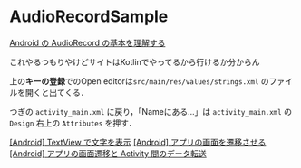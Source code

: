 # AudioRecordSample

[Android の AudioRecord の基本を理解する](https://qiita.com/ino-shin/items/214dba25f49fa098402f)

これやるつもりやけどサイトはKotlinでやってるから行けるか分からん

上の**キーの登録**でのOpen editorは`src/main/res/values/strings.xml` のファイルを開くと出てくる．

つぎの `activity_main.xml` に戻り，「Nameにある...」は `activity_main.xml` の`Design` 右上の `Attributes` を押す．

[[Android] TextView で文字を表示](https://akira-watson.com/android/textview.html)
[[Android] アプリの画面を遷移させる](https://akira-watson.com/android/activity-1.html)
[[Android] アプリの画面遷移と Activity 間のデータ転送](https://akira-watson.com/android/activity-2.html)
